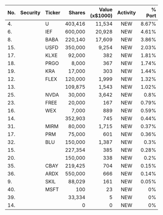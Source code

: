 No. | Security | Ticker | Shares | Value (x$1000) | Activity | % Port
|--- | --- | --- | ---:| ---:|:---:| ---:|
 4.||U</a>|403,416|11,534|NEW|8.67%|<a href=rel="bookmark"></a>
6.||IEF</a>|600,000|20,928|NEW|4.61%|<a href=rel="bookmark"></a>
8.||BABA</a>|220,140|17,609|NEW|3.86%|<a href=rel="bookmark"></a>
15.||USFD</a>|350,000|9,254|NEW|2.03%|<a href=rel="bookmark"></a>
17.||KLXE</a>|92,000|382|NEW|1.81%|<a href=rel="bookmark"></a>
18.||PRGO</a>|8,000|367|NEW|1.74%|<a href=rel="bookmark"></a>
19.||KRA</a>|17,000|303|NEW|1.44%|<a href=rel="bookmark"></a>
12.||FLEX</a>|120,000|1,999|NEW|1.32%|<a href=rel="bookmark"></a>
13.|||109,875|1,543|NEW|1.02%|rel="bookmark"></a>
25.||NVDA</a>|30,000|3,642|NEW|0.8%|<a href=rel="bookmark"></a>
23.||FREE</a>|20,000|167|NEW|0.79%|<a href=rel="bookmark"></a>
16.||WEX</a>|7,000|889|NEW|0.59%|<a href=rel="bookmark"></a>
14.|||352,903|745|NEW|0.44%|rel="bookmark"></a>
31.||MIRM</a>|80,000|1,715|NEW|0.37%|<a href=rel="bookmark"></a>
17.||PRM</a>|75,000|601|NEW|0.36%|<a href=rel="bookmark"></a>
32.||BLU</a>|150,000|1,387|NEW|0.3%|<a href=rel="bookmark"></a>
15.|||227,354|385|NEW|0.28%|rel="bookmark"></a>
20.|||150,000|338|NEW|0.2%|rel="bookmark"></a>
35.||CBAY</a>|219,425|704|NEW|0.15%|<a href=rel="bookmark"></a>
36.||ARDX</a>|550,000|666|NEW|0.14%|<a href=rel="bookmark"></a>
9.||SKIL</a>|88,029|161|NEW|0.05%|<a href=rel="bookmark"></a>
40.||MSFT</a>|100|23|NEW|0%|<a href=rel="bookmark"></a>
39.|||33,334|5|NEW|0%|rel="bookmark"></a>
14.|||0|0|NEW|0%|rel="bookmark"></a>
